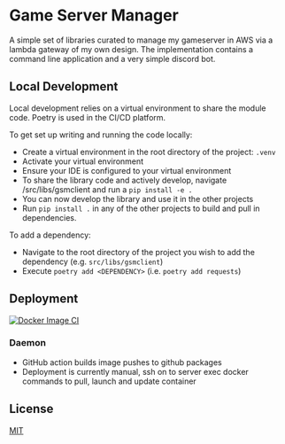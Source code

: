 # Game Server Manager

A simple set of libraries curated to manage my gameserver in AWS via a lambda gateway of my own design.
The implementation contains a command line application and a very simple discord bot.

## Local Development

Local development relies on a virtual environment to share the module code.  Poetry is used
in the CI/CD platform.

To get set up writing and running the code locally:
* Create a virtual environment in the root directory of the project: `.venv`
* Activate your virtual environment
* Ensure your IDE is configured to your virtual environment
* To share the library code and actively develop, navigate /src/libs/gsmclient and run a `pip install -e .`
* You can now develop the library and use it in the other projects
* Run `pip install .` in any of the other projects to build and pull in dependencies.

To add a dependency:
* Navigate to the root directory of the project you wish to add the dependency (e.g. `src/libs/gsmclient`)
* Execute `poetry add <DEPENDENCY>` (i.e. `poetry add requests`)

## Deployment
[![Docker Image CI](https://github.com/cRotermund/gameserver-manager/actions/workflows/docker-image.yml/badge.svg)](https://github.com/cRotermund/gameserver-manager/actions/workflows/docker-image.yml)

### Daemon
* GitHub action builds image pushes to github packages
* Deployment is currently manual, ssh on to server exec docker commands to pull, launch and update container

## License

[MIT](https://choosealicense.com/licenses/mit/)